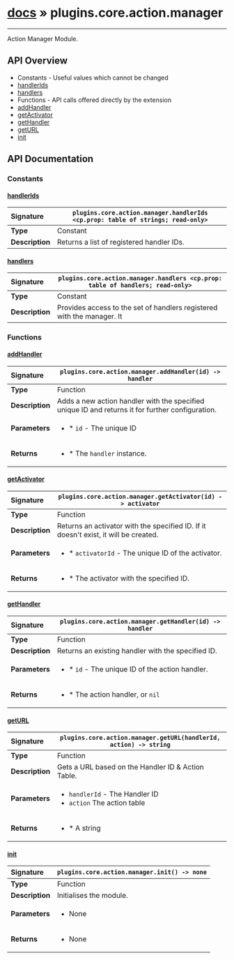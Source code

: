 # [docs](index.md) » plugins.core.action.manager
---

Action Manager Module.

## API Overview
* Constants - Useful values which cannot be changed
 * [handlerIds](#handlerids)
 * [handlers](#handlers)
* Functions - API calls offered directly by the extension
 * [addHandler](#addhandler)
 * [getActivator](#getactivator)
 * [getHandler](#gethandler)
 * [getURL](#geturl)
 * [init](#init)

## API Documentation

### Constants

#### [handlerIds](#handlerids)
| <span style="float: left;">**Signature**</span> | <span style="float: left;">`plugins.core.action.manager.handlerIds <cp.prop: table of strings; read-only>` </span>                                                          |
| -----------------------------------------------------|---------------------------------------------------------------------------------------------------------|
| **Type**                                             | Constant                                                                                         |
| **Description**                                      | Returns a list of registered handler IDs.                                                                                         |

#### [handlers](#handlers)
| <span style="float: left;">**Signature**</span> | <span style="float: left;">`plugins.core.action.manager.handlers <cp.prop: table of handlers; read-only>` </span>                                                          |
| -----------------------------------------------------|---------------------------------------------------------------------------------------------------------|
| **Type**                                             | Constant                                                                                         |
| **Description**                                      | Provides access to the set of handlers registered with the manager. It                                                                                         |

### Functions

#### [addHandler](#addhandler)
| <span style="float: left;">**Signature**</span> | <span style="float: left;">`plugins.core.action.manager.addHandler(id) -> handler` </span>                                                          |
| -----------------------------------------------------|---------------------------------------------------------------------------------------------------------|
| **Type**                                             | Function                                                                                         |
| **Description**                                      | Adds a new action handler with the specified unique ID and returns it for further configuration.                                                                                         |
| **Parameters**                                       | <ul><li>* `id`		- The unique ID</li></ul> |
| **Returns**                                          | <ul><li>* The `handler` instance.</li></ul>          |

#### [getActivator](#getactivator)
| <span style="float: left;">**Signature**</span> | <span style="float: left;">`plugins.core.action.manager.getActivator(id) -> activator` </span>                                                          |
| -----------------------------------------------------|---------------------------------------------------------------------------------------------------------|
| **Type**                                             | Function                                                                                         |
| **Description**                                      | Returns an activator with the specified ID. If it doesn't exist, it will be created.                                                                                         |
| **Parameters**                                       | <ul><li>* `activatorId`		- The unique ID of the activator.</li></ul> |
| **Returns**                                          | <ul><li>* The activator with the specified ID.</li></ul>          |

#### [getHandler](#gethandler)
| <span style="float: left;">**Signature**</span> | <span style="float: left;">`plugins.core.action.manager.getHandler(id) -> handler` </span>                                                          |
| -----------------------------------------------------|---------------------------------------------------------------------------------------------------------|
| **Type**                                             | Function                                                                                         |
| **Description**                                      | Returns an existing handler with the specified ID.                                                                                         |
| **Parameters**                                       | <ul><li>* `id`			- The unique ID of the action handler.</li></ul> |
| **Returns**                                          | <ul><li>* The action handler, or `nil`</li></ul>          |

#### [getURL](#geturl)
| <span style="float: left;">**Signature**</span> | <span style="float: left;">`plugins.core.action.manager.getURL(handlerId, action) -> string` </span>                                                          |
| -----------------------------------------------------|---------------------------------------------------------------------------------------------------------|
| **Type**                                             | Function                                                                                         |
| **Description**                                      | Gets a URL based on the Handler ID & Action Table.                                                                                         |
| **Parameters**                                       | <ul><li>`handlerId` - The Handler ID</li><li>`action` The action table</li></ul> |
| **Returns**                                          | <ul><li>* A string</li></ul>          |

#### [init](#init)
| <span style="float: left;">**Signature**</span> | <span style="float: left;">`plugins.core.action.manager.init() -> none` </span>                                                          |
| -----------------------------------------------------|---------------------------------------------------------------------------------------------------------|
| **Type**                                             | Function                                                                                         |
| **Description**                                      | Initialises the module.                                                                                         |
| **Parameters**                                       | <ul><li>None</li></ul> |
| **Returns**                                          | <ul><li>None</li></ul>          |

